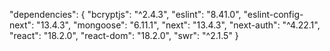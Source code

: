 "dependencies": {
"bcryptjs": "^2.4.3",
"eslint": "8.41.0",
"eslint-config-next": "13.4.3",
"mongoose": "6.11.1",
"next": "13.4.3",
"next-auth": "^4.22.1",
"react": "18.2.0",
"react-dom": "18.2.0",
"swr": "^2.1.5"
}

